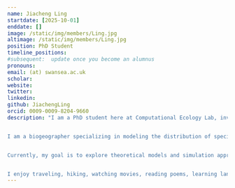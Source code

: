 ```yaml
---
name: Jiacheng Ling
startdate: [2025-10-01]
enddate: []
image: /static/img/members/Ling.jpg
altimage: /static/img/members/Ling.jpg
position: PhD Student
timeline_positions: 
#subsequent:  update once you become an alumnus
pronouns: 
email: (at) swansea.ac.uk
scholar:
website:
twitter:
linkedin:
github: JiachengLing
orcid: 0009-0009-8204-9660
description: "I am a PhD student here at Computational Ecology Lab, investigating the project ***Harnessing ecosystem resilience to inform woodland restoration across Wales***.


I am a biogeographer specializing in modeling the distribution of species and biodiversity. Before coming to Swansea, I completed my master's thesis at Uppsala University, where I focused on integrating the spatial configuration (e.g., heterogeneity, complexity) of environmental factors as predictors in biodiversity distribution modeling. These predictive models are often 'black boxes' and difficult to interpret. 


Currently, my goal is to explore theoretical models and simulation approaches to better understand how different facets of biodiversity—such as species richness, genetic diversity, and interaction complexity—are maintained under varying spatial configurations. I am also interested in examining how existing species distribution models perform in small-scale research areas like Wales, and in seeking ways to improve their reliability and explanatory power.


I enjoy traveling, hiking, watching movies, reading poems, learning languages and enjoying a cup of coffee."
---
```

